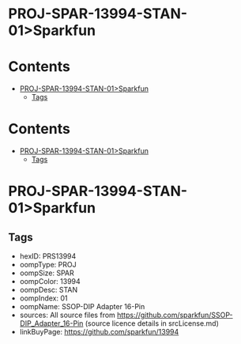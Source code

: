 
PROJ-SPAR-13994-STAN-01>Sparkfun
================================

Contents
========

* [PROJ-SPAR-13994-STAN-01>Sparkfun](#proj-spar-13994-stan-01sparkfun)
	* [Tags](#tags)

Contents
========

* [PROJ-SPAR-13994-STAN-01>Sparkfun](#proj-spar-13994-stan-01sparkfun)
	* [Tags](#tags)

# PROJ-SPAR-13994-STAN-01>Sparkfun

## Tags

- hexID: PRS13994
- oompType: PROJ
- oompSize: SPAR
- oompColor: 13994
- oompDesc: STAN
- oompIndex: 01
- oompName: SSOP-DIP Adapter 16-Pin
- sources: All source files from https://github.com/sparkfun/SSOP-DIP_Adapter_16-Pin (source licence details in srcLicense.md)
- linkBuyPage: https://github.com/sparkfun/13994
